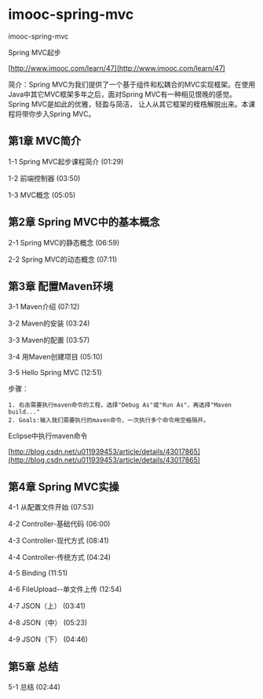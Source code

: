 # imooc-spring-mvc
imooc-spring-mvc


Spring MVC起步

[http://www.imooc.com/learn/47](http://www.imooc.com/learn/47)

简介：Spring MVC为我们提供了一个基于组件和松耦合的MVC实现框架。在使用Java中其它MVC框架多年之后，面对Spring MVC有一种相见恨晚的感觉。Spring MVC是如此的优雅，轻盈与简洁， 让人从其它框架的桎梏解脱出来。本课程将带你步入Spring MVC。

第1章 MVC简介 
----------

1-1 Spring MVC起步课程简介 (01:29)

1-2 前端控制器 (03:50)

1-3 MVC概念 (05:05)

第2章 Spring MVC中的基本概念 
----------

2-1 Spring MVC的静态概念 (06:59)

2-2 Spring MVC的动态概念 (07:11)

第3章 配置Maven环境 
----------

3-1 Maven介绍 (07:12)

3-2 Maven的安装 (03:24)

3-3 Maven的配置 (03:57)

3-4 用Maven创建项目 (05:10)

3-5 Hello Spring MVC (12:51)


步骤：

	

	1. 右击需要执行maven命令的工程，选择"Debug As"或"Run As"，再选择"Maven build..."
	2. Goals:输入我们需要执行的maven命令，一次执行多个命令用空格隔开。


Eclipse中执行maven命令

[http://blog.csdn.net/u011939453/article/details/43017865](http://blog.csdn.net/u011939453/article/details/43017865)


第4章 Spring MVC实操 
----------

4-1 从配置文件开始 (07:53)

4-2 Controller-基础代码 (06:00)

4-3 Controller-现代方式 (08:41)

4-4 Controller-传统方式 (04:24)

4-5 Binding (11:51)

4-6 FileUpload--单文件上传 (12:54)

4-7 JSON（上） (03:41)

4-8 JSON（中） (05:23)

4-9 JSON（下） (04:46)

第5章 总结 
----------

5-1 总结 (02:44)